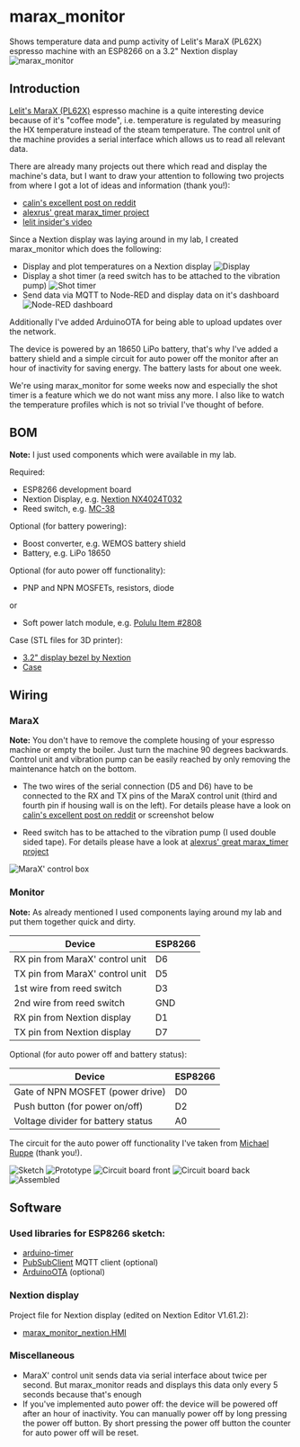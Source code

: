 # marax_monitor
Shows temperature data and pump activity of Lelit's MaraX (PL62X) espresso machine with an ESP8266 on a 3.2" Nextion display
![marax_monitor](/misc/View_left.jpg)

## Introduction
[Lelit's MaraX (PL62X)](https://marax.lelit.com/) espresso machine is a quite interesting device because of it's "coffee mode", i.e. 
temperature is regulated by measuring the HX temperature instead of the steam temperature. The control unit of the machine provides 
a serial interface which allows us to read all relevant data.

There are already many projects out there which read and display the machine's data, but I want to draw your attention to following 
two projects from where I got a lot of ideas and information (thank you!):

* [calin's excellent post on reddit](https://www.reddit.com/r/espresso/comments/hft5zv/data_visualisation_lelit_marax_mod/)
* [alexrus' great marax_timer project](https://github.com/alexrus/marax_timer)
* [lelit insider's video](https://youtu.be/9NL6yeq7sMM)

Since a Nextion display was laying around in my lab, I created marax_monitor which does the following:

* Display and plot temperatures on a Nextion display
![Display](/misc/Display_explained.png)
* Display a shot timer (a reed switch has to be attached to the vibration pump)
![Shot timer](/misc/Display_shot_timer.jpg)
* Send data via MQTT to Node-RED and display data on it's dashboard 
![Node-RED dashboard](/misc/Node-RED_Dashboard.png)

Additionally I've added ArduinoOTA for being able to upload updates over the network.

The device is powered by an 18650 LiPo battery, that's why I've added a battery shield and a simple circuit for auto power off the monitor
after an hour of inactivity for saving energy. The battery lasts for about one week.

We're using marax_monitor for some weeks now and especially the shot timer is a feature which we do not want miss any more. I also like
to watch the temperature profiles which is not so trivial I've thought of before. 

## BOM

**Note:** I just used components which were available in my lab.

Required:
* ESP8266 development board
* Nextion Display, e.g. [Nextion NX4024T032](https://www.itead.cc/nextion-nx4024t032.html)
* Reed switch, e.g. [MC-38](https://www.aliexpress.com/item/32255861885.html)

Optional (for battery powering):
* Boost converter, e.g. WEMOS battery shield
* Battery, e.g. LiPo 18650

Optional (for auto power off functionality):
* PNP and NPN MOSFETs, resistors, diode

or 

* Soft power latch module, e.g. [Polulu Item #2808](https://www.pololu.com/product/2808)

Case (STL files for 3D printer):
* [3.2" display bezel by Nextion](https://nextion.tech/nextion-editor/#_section4)
* [Case](/hardware/marax_monitor_case.stl)

## Wiring

### MaraX

**Note:** You don't have to remove the complete housing of your espresso machine or empty the boiler. Just turn the machine 90 degrees backwards. 
Control unit and vibration pump can be easily reached by only removing the maintenance hatch on the bottom. 

* The two wires of the serial connection (D5 and D6) have to be connected to the RX and TX pins of the MaraX control unit (third and 
fourth pin if housing wall is on the left). For details please have a look on 
[calin's excellent post on reddit](https://www.reddit.com/r/espresso/comments/hft5zv/data_visualisation_lelit_marax_mod/) or screenshot below

* Reed switch has to be attached to the vibration pump (I used double sided tape). For details please have a look at 
[alexrus' great marax_timer project](https://github.com/alexrus/marax_timer)

![MaraX' control box](/hardware/marax_control_box.png)


### Monitor

**Note:** As already mentioned I used components laying around my lab and put them together quick and dirty. 

Device         			        | ESP8266 
--------------------------------| --------
RX pin from MaraX' control unit | D6
TX pin from MaraX' control unit | D5
1st wire from reed switch       | D3
2nd wire from reed switch       | GND
RX pin from Nextion display     | D1
TX pin from Nextion display     | D7

Optional (for auto power off and battery status):

Device         			          | ESP8266 
----------------------------------| --------
Gate of NPN MOSFET (power drive)  | D0
Push button (for power on/off)    | D2
Voltage divider for battery status| A0

The circuit for the auto power off functionality I've taken from [Michael Ruppe](https://github.com/michaelruppe/ArduinoSoftTouchPower) 
(thank you!). 

![Sketch](/hardware/marax_monitor_circuit_board_sketch.png)
![Prototype](/hardware/marax_monitor_circuit_prototype.jpg)
![Circuit board front](/hardware/marax_monitor_circuit_board_front.jpg)
![Circuit board back](/hardware/marax_monitor_circuit_board_back.jpg)
![Assembled](/hardware/marax_monitor_open.jpg)

## Software

### Used libraries for ESP8266 sketch:
* [arduino-timer](https://github.com/contrem/arduino-timer)
* [PubSubClient](https://pubsubclient.knolleary.net/) MQTT client (optional)
* [ArduinoOTA](https://github.com/jandrassy/ArduinoOTA) (optional)

### Nextion display
Project file for Nextion display (edited on Nextion Editor V1.61.2):
* [marax_monitor_nextion.HMI](/hardware/marax_monitor_nextion.HMI)

### Miscellaneous
* MaraX' control unit sends data via serial interface about twice per second. But marax_monitor reads and displays this data only every 5 seconds 
because that's enough 
* If you've implemented auto power off: the device will be powered off after an hour of inactivity. You can manually power off by long 
pressing the power off button. By short pressing the power off button the counter for auto power off will be reset.


